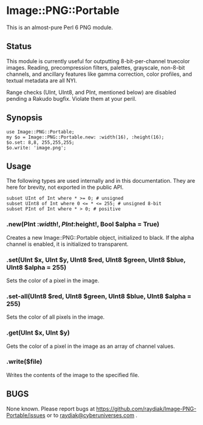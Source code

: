 # Image::PNG::Portable

This is an almost-pure Perl 6 PNG module.

## Status

This module is currently useful for outputting 8-bit-per-channel truecolor
images.  Reading, precompression filters, palettes, grayscale, non-8-bit
channels, and ancillary features like gamma correction, color profiles, and
textual metadata are all NYI.

Range checks (UInt, UInt8, and PInt, mentioned below) are disabled pending a
Rakudo bugfix. Violate them at your peril.

## Synopsis

    use Image::PNG::Portable;
    my $o = Image::PNG::Portable.new: :width(16), :height(16);
    $o.set: 8,8, 255,255,255;
    $o.write: 'image.png';

## Usage

The following types are used internally and in this documentation. They are
here for brevity, not exported in the public API.

    subset UInt of Int where * >= 0; # unsigned
    subset UInt8 of Int where 0 <= * <= 255; # unsigned 8-bit
    subset PInt of Int where * > 0; # positive

### .new(PInt :$width!, PInt :$height!, Bool $alpha = True)

Creates a new Image::PNG::Portable object, initialized to black. If the alpha
channel is enabled, it is initialized to transparent.

### .set(UInt $x, UInt $y, UInt8 $red, UInt8 $green, UInt8 $blue, UInt8 $alpha = 255)

Sets the color of a pixel in the image.

### .set-all(UInt8 $red, UInt8 $green, UInt8 $blue, UInt8 $alpha = 255)

Sets the color of all pixels in the image.

### .get(UInt $x, UInt $y)

Gets the color of a pixel in the image as an array of channel values.

### .write($file)

Writes the contents of the image to the specified file.

## BUGS

None known. Please report bugs at
https://github.com/raydiak/Image-PNG-Portable/issues or to
raydiak@cyberuniverses.com .
